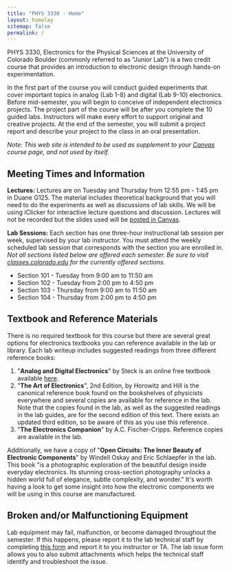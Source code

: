 ```yaml
---
title: "PHYS 3330 - Home"
layout: homelay
sitemap: false
permalink: /
---
```


PHYS 3330, Electronics for the Physical Sciences at the University of Colorado Boulder (commonly referred to as "Junior Lab") is a two credit course that provides an introduction to electronic design through hands-on experimentation. 

In the first part of the course you will conduct guided experiments that cover important topics in analog (Lab 1-8) and digital (Lab 9-10) electronics. Before mid-semester, you will begin to conceive of independent electronics projects. The project part of the course will be after you complete the 10 guided labs. Instructors will make every effort to support original and creative projects. At the end of the semester, you will submit a project report and describe your project to the class in an oral presentation.

*Note: This web site is intended to be used as supplement to your [Canvas](https://canvas.colorado.edu/) course page, and not used by itself.* 

## Meeting Times and Information

**Lectures:** Lectures are on Tuesday and Thursday from 12:55 pm - 1:45 pm in Duane G125. The material includes theoretical background that you will need to do the experiments as well as discussions of lab skills. We will be using iClicker for interactive lecture questions and discussion. Lectures will not be recorded but the slides used will be [posted in Canvas](https://canvas.colorado.edu/).

**Lab Sessions:** Each section has one three-hour instructional lab session per week, supervised by your lab instructor. You must attend the weekly scheduled lab session that corresponds with the section you are enrolled in. *Not all sections listed below are offered each semester. Be sure to visit [classes.colorado.edu](https://classes.colorado.edu/) for the currently offered sections.*

- Section 101 - Tuesday from 9:00 am to 11:50 am
- Section 102 - Tuesday from 2:00 pm to 4:50 pm
- Section 103 - Thursday from 9:00 am to 11:50 am
- Section 104 - Thursday from 2:00 pm to 4:50 pm

## Textbook and Reference Materials

There is no required textbook for this course but there are several great options for electronics textbooks you can reference available in the lab or library. Each lab writeup includes suggested readings from three different reference books: 

1. "**Analog and Digital Electronics**" by Steck is an online free textbook available [here](http://atomoptics-nas.uoregon.edu/~dsteck/teaching/electronics/electronics-notes.pdf). 
2. "**The Art of Electronics**", 2nd Edition, by Horowitz and Hill is the canonical reference book found on the bookshelves of physicists everywhere and several copies are available for reference in the lab. Note that the copies found in the lab, as well as the suggested readings in the lab guides, are for the second edition of this text. There exists an updated third edition, so be aware of this as you use this reference.
3. "**The Electronics Companion**" by A.C. Fischer-Cripps. Reference copies are available in the lab.

Additionally, we have a copy of "**Open Circuits: The Inner Beauty of Electronic Components**" by Windell Oskay and Eric Schlaepfer in the lab. This book "is a photographic exploration of the beautiful design inside everyday electronics. Its stunning cross-section photography unlocks a hidden world full of elegance, subtle complexity, and wonder." It's worth having a look to get some insight into how the electronic components we will be using in this course are manufactured.

## Broken and/or Malfunctioning Equipment

Lab equipment may fail, malfunction, or become damaged throughout the semester. If this happens, please report it to the lab technical staff by completing [this form](/PHYS-3330/report-lab-issue) and report it to you instructor or TA. The lab issue form allows you to also submit attachments which helps the technical staff identify and troubleshoot the issue. 
